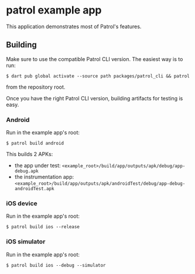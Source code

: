 # patrol example app

This application demonstrates most of Patrol's features.

## Building

Make sure to use the compatible Patrol CLI version. The easiest way is to run:

```console
$ dart pub global activate --source path packages/patrol_cli && patrol
```

from the repository root.

Once you have the right Patrol CLI version, building artifacts for testing is easy.

### Android

Run in the example app's root:

```console
$ patrol build android
```

This builds 2 APKs:
- the app under test: `<example_root>/build/app/outputs/apk/debug/app-debug.apk`
- the instrumentation app: `<example_root>/build/app/outputs/apk/androidTest/debug/app-debug-androidTest.apk`

### iOS device

Run in the example app's root:

```console
$ patrol build ios --release
```

### iOS simulator

Run in the example app's root:

```
$ patrol build ios --debug --simulator
```
